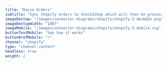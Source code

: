 ```yaml
---
title: "Raise Orders"
subtitle: "Sync Shopify orders to Stock2Shop which will then be processed into your ERP or accounting system."
imageDestop: "/images/connector-diagrams/shopify/shopify-2-desk@2x.png"
imageDestopWidth: "1007"
imageMobile: "/images/connector-diagrams/shopify/shopify-2-mobile.svg"
buttonTextMobile: "See how it works"
buttonHrefMobile: "/" 
channel: "shopify"
type: "channel-content"
headless: true
weight: 2
---
```

